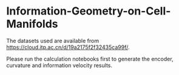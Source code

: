 # Information-Geometry-on-Cell-Manifolds

The datasets used are available from https://cloud.itp.ac.cn/d/19a2175f2f32435ca99f/.

Please run the calculation notebooks first to generate the encoder, curvature and information velocity results.
